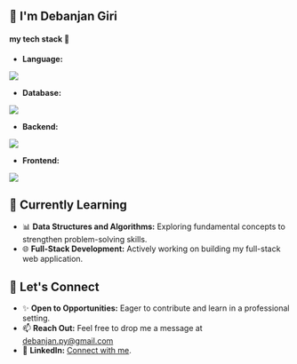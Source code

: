 ## 👋 I'm Debanjan Giri 
#### my tech stack 💎

- **Language:**
<a href="https://skillicons.dev">
  <img src="https://skillicons.dev/icons?i=java,typescript" />
</a>

- **Database:**
<a href="https://skillicons.dev">
    <img src="https://skillicons.dev/icons?i=mongodb,mysql,redis" />
  </a>

  - **Backend:**
<a href="https://skillicons.dev">
    <img src="https://skillicons.dev/icons?i=nodejs,express,prisma,firebase" />
  </a>

- **Frontend:**
<a href="https://skillicons.dev">
  <img src="https://skillicons.dev/icons?i=html,css,bootstrap,react,redux,materialui" />
</a>

## 🌱 Currently Learning
- 📊 **Data Structures and Algorithms:** Exploring fundamental concepts to strengthen problem-solving skills.
- 🌐 **Full-Stack Development:** Actively working on building my full-stack web application.

## 🤝 Let's Connect
- ✨ **Open to Opportunities:** Eager to contribute and learn in a professional setting.
- 📫 **Reach Out:** Feel free to drop me a message at debanjan.py@gmail.com
- 💼 **LinkedIn:** [Connect with me](https://www.linkedin.com/in/debanjanGiri).
